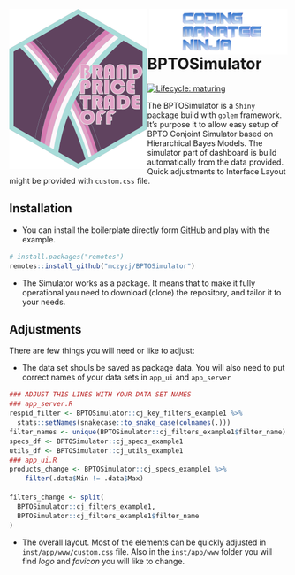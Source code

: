 
<!-- README.md is generated from README.Rmd. Please edit that file -->

<img src="inst/app/www/cj_logo.png" width="250px" align= "right" />
<img src="inst/figures/bpto_hex.png" width="250px" align= "left" />

# BPTOSimulator

<!-- badges: start -->

[![Lifecycle:
maturing](https://img.shields.io/badge/lifecycle-maturing-blue.svg)](https://www.tidyverse.org/lifecycle/#maturing)
<!-- badges: end -->

The BPTOSimulator is a `Shiny` package build with `golem` framework.
It’s purpose it to allow easy setup of BPTO Conjoint Simulator based on
Hierarchical Bayes Models. The simulator part of dashboard is build
automatically from the data provided. Quick adjustments to Interface
Layout might be provided with `custom.css` file.

## Installation

- You can install the boilerplate directly form
  [GitHub](https://github.com/mczyzj/BPTOSimulator) and play with the
  example.

``` r
# install.packages("remotes")
remotes::install_github("mczyzj/BPTOSimulator")
```

- The Simulator works as a package. It means that to make it fully
  operational you need to download (clone) the repository, and tailor it
  to your needs.

## Adjustments

There are few things you will need or like to adjust:

- The data set shouls be saved as package data. You will also need to
  put correct names of your data sets in `app_ui` and `app_server`

``` r
### ADJUST THIS LINES WITH YOUR DATA SET NAMES
### app_server.R
respid_filter <- BPTOSimulator::cj_key_filters_example1 %>%
  stats::setNames(snakecase::to_snake_case(colnames(.)))
filter_names <- unique(BPTOSimulator::cj_filters_example1$filter_name)
specs_df <- BPTOSimulator::cj_specs_example1
utils_df <- BPTOSimulator::cj_utils_example1
### app_ui.R
products_change <- BPTOSimulator::cj_specs_example1 %>%
    filter(.data$Min != .data$Max)

filters_change <- split(
  BPTOSimulator::cj_filters_example1,
  BPTOSimulator::cj_filters_example1$filter_name
)
```

- The overall layout. Most of the elements can be quickly adjusted in
  `inst/app/www/custom.css` file. Also in the `inst/app/www` folder you
  will find *logo* and *favicon* you will like to change.
